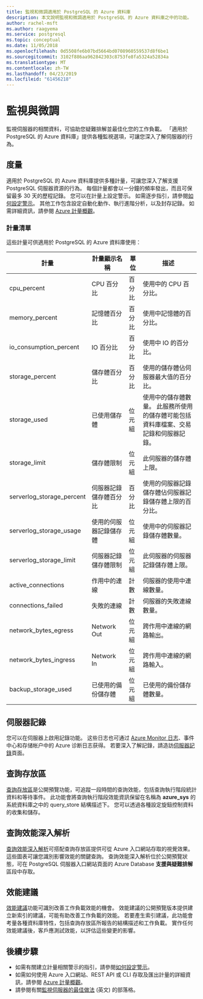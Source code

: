 ```yaml
---
title: 監視和微調適用於 PostgreSQL 的 Azure 資料庫
description: 本文說明監視和微調適用於 PostgreSQL 的 Azure 資料庫之中的功能。
author: rachel-msft
ms.author: raagyema
ms.service: postgresql
ms.topic: conceptual
ms.date: 11/05/2018
ms.openlocfilehash: 0d5508fe6b07bd5664bd0708960559537d8f6be1
ms.sourcegitcommit: 3102f886aa962842303c8753fe8fa5324a52834a
ms.translationtype: MT
ms.contentlocale: zh-TW
ms.lasthandoff: 04/23/2019
ms.locfileid: "61456218"
---
```

# <a name="monitor-and-tune"></a>監視與微調
監視伺服器的相關資料，可協助您疑難排解並最佳化您的工作負載。 「適用於 PostgreSQL 的 Azure 資料庫」提供各種監視選項，可讓您深入了解伺服器的行為。

## <a name="metrics"></a>度量
適用於 PostgreSQL 的 Azure 資料庫提供多種計量，可讓您深入了解支援 PostgreSQL 伺服器資源的行為。 每個計量都會以一分鐘的頻率發出，而且可保留最多 30 天的歷程記錄。 您可以在計量上設定警示。 如需逐步指引，請參閱[如何設定警示](howto-alert-on-metric.md)。 其他工作包含設定自動化動作、執行進階分析，以及封存記錄。 如需詳細資訊，請參閱 [Azure 計量概觀](../monitoring-and-diagnostics/monitoring-overview-metrics.md)。

### <a name="list-of-metrics"></a>計量清單
這些計量可供適用於 PostgreSQL 的 Azure 資料庫使用：

|計量|計量顯示名稱|單位|描述|
|---|---|---|---|
|cpu_percent|CPU 百分比|百分比|使用中的 CPU 百分比。|
|memory_percent|記憶體百分比|百分比|使用中記憶體的百分比。|
|io_consumption_percent|IO 百分比|百分比|使用中 IO 的百分比。|
|storage_percent|儲存體百分比|百分比|使用的儲存體佔伺服器最大值的百分比。|
|storage_used|已使用儲存體|位元組|使用中的儲存體數量。 此服務所使用的儲存體可能包括資料庫檔案、交易記錄和伺服器記錄。|
|storage_limit|儲存體限制|位元組|此伺服器的儲存體上限。|
|serverlog_storage_percent|伺服器記錄儲存體百分比|百分比|使用的伺服器記錄儲存體佔伺服器記錄儲存體上限的百分比。|
|serverlog_storage_usage|使用的伺服器記錄儲存體|位元組|使用中的伺服器記錄儲存體數量。|
|serverlog_storage_limit|伺服器記錄儲存體限制|位元組|此伺服器的伺服器記錄儲存體上限。|
|active_connections|作用中的連線|計數|伺服器的使用中連線數量。|
|connections_failed|失敗的連線|計數|伺服器的失敗連線數量。|
|network_bytes_egress|Network Out|位元組|跨作用中連線的網路輸出。|
|network_bytes_ingress|Network In|位元組|跨作用中連線的網路輸入。|
|backup_storage_used|已使用的備份儲存體|位元組|已使用的備份儲存體數量。|

## <a name="server-logs"></a>伺服器記錄
您可以在伺服器上啟用記錄功能。 这些日志也可通过 [Azure Monitor 日志](../azure-monitor/log-query/log-query-overview.md)、事件中心和存储帐户中的 Azure 诊断日志获得。 若要深入了解記錄，請造訪[伺服器記錄](concepts-server-logs.md)頁面。

## <a name="query-store"></a>查詢存放區
[查詢存放區](concepts-query-store.md)是公開預覽功能，可追蹤一段時間的查詢效能，包括查詢執行階段統計資料和等待事件。 此功能會將查詢執行階段效能資訊保留在名稱為 **azure_sys** 的系統資料庫之中的 query_store 結構描述下。 您可以透過各種設定旋鈕控制資料的收集和儲存。

## <a name="query-performance-insight"></a>查詢效能深入解析
[查詢效能深入解析](concepts-query-performance-insight.md)可搭配查詢存放區提供可從 Azure 入口網站存取的視覺效果。 這些圖表可讓您識別影響效能的關鍵查詢。 查詢效能深入解析位於公開預覽狀態，可在 PostgreSQL 伺服器入口網站頁面的 Azure Database **支援與疑難排解**區段中存取。

## <a name="performance-recommendations"></a>效能建議
[效能建議](concepts-performance-recommendations.md)功能可識別改善工作負載效能的機會。 效能建議的公開預覽版本提供建立新索引的建議，可能有助改善工作負載的效能。 若要產生索引建議，此功能會考量各種資料庫特性，包括查詢存放區所報告的結構描述和工作負載。 實作任何效能建議後，客戶應測試效能，以評估這些變更的影響。 

## <a name="next-steps"></a>後續步驟
- 如需有關建立計量相關警示的指引，請參閱[如何設定警示](howto-alert-on-metric.md)。
- 如需如何使用 Azure 入口網站、REST API 或 CLI 存取及匯出計量的詳細資訊，請參閱 [Azure 計量概觀](../monitoring-and-diagnostics/monitoring-overview-metrics.md)。
- 請參閱有關[監視伺服器的最佳做法](https://azure.microsoft.com/blog/best-practices-for-alerting-on-metrics-with-azure-database-for-postgresql-monitoring/) \(英文\) 的部落格。
